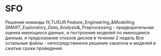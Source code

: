 # SFO
Решение команды fit.TUSUR
Feature_Engineering_&_Modelling, SMART_Exploratory_Data_Analysis_&_Preprocessing - предворительная оценка имеющихся данных, и построение моделей по имеющимся данным, и предсказание отказов дисков в течении 2 недель
Все остальные файлы - непосредственное решение хакатона и моделей в сжатые сроки проведения
